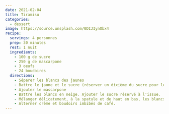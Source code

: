 ```yaml
---
date: 2021-02-04
title: Tiramisu
categories:
  - dessert
image: https://source.unsplash.com/0DIJIynObx4
recipe:
  servings: 4 personnes
  prep: 30 minutes
  rest: 1 nuit
  ingredients:
    - 100 g de sucre
    - 250 g de mascarpone
    - 3 oeufs
    - 24 boudoires
  directions:
    - Séparer les blancs des jaunes
    - Battre le jaune et le sucre (réserver un dixième du sucre pour les blancs en neige)
    - Ajouter le mascarpone
    - Battre les blancs en neige. Ajouter le sucre réservé à l'issue.
    - Mélanger délicatement, à la spatule et de haut en bas, les blancs et le mélange précédent.
    - Alterner crême et boudoirs imbibés de café.
---
```

